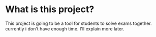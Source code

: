 # What is this project?
This project is going to be a tool for students to solve exams together. currently i don't have enough time. I'll explain more later.
